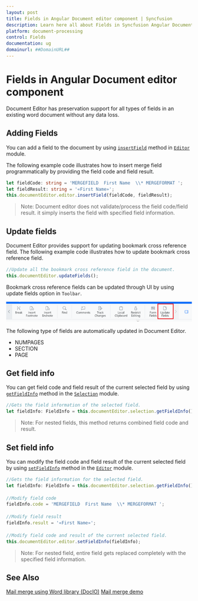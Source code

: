 ```yaml
---
layout: post
title: Fields in Angular Document editor component | Syncfusion
description: Learn here all about Fields in Syncfusion Angular Document editor component of Syncfusion Essential JS 2 and more.
platform: document-processing
control: Fields 
documentation: ug
domainurl: ##DomainURL##
---
```


# Fields in Angular Document editor component

Document Editor has preservation support for all types of fields in an existing word document without any data loss.

## Adding Fields

You can add a field to the document by using [`insertField`](https://ej2.syncfusion.com/angular/documentation/api/document-editor/editor/#insertfield) method in [`Editor`](https://ej2.syncfusion.com/angular/documentation/api/document-editor/editor/) module.

The following example code illustrates how to insert merge field programmatically by providing the field code and field result.

```typescript
let fieldCode: string = 'MERGEFIELD  First Name  \\* MERGEFORMAT ';
let fieldResult: string = '«First Name»';
this.documentEditor.editor.insertField(fieldCode, fieldResult);
```

>Note: Document editor does not validate/process the field code/field result. it simply inserts the field with specified field information.

## Update fields

Document Editor provides support for updating bookmark cross reference field. The following example code illustrates how to update bookmark cross reference field.

```typescript
//Update all the bookmark cross reference field in the document.
this.documentEditor.updateFields();
```

Bookmark cross reference fields can be updated through UI by using update fields option in `Toolbar`.

![Update bookmark cross reference field.](images/updatefields.png)

The following type of fields are automatically updated in Document Editor.

* NUMPAGES
* SECTION
* PAGE

## Get field info

You can get field code and field result of the current selected field by using [`getFieldInfo`](https://ej2.syncfusion.com/angular/documentation/api/document-editor/selection/#getfieldinfo) method in the [`Selection`](https://ej2.syncfusion.com/angular/documentation/api/document-editor/selection/) module.

```typescript
//Gets the field information of the selected field.
let fieldInfo: FieldInfo = this.documentEditor.selection.getFieldInfo();
```

>Note: For nested fields, this method returns combined field code and result.

## Set field info

You can modify the field code and field result of the current selected field by using [`setFieldInfo`](https://ej2.syncfusion.com/angular/documentation/api/document-editor/editor/#setfieldinfo) method in the [`Editor`](https://ej2.syncfusion.com/angular/documentation/api/document-editor/editor/) module.

```typescript
//Gets the field information for the selected field.
let fieldInfo: FieldInfo = this.documentEditor.selection.getFieldInfo();

//Modify field code
fieldInfo.code = 'MERGEFIELD  First Name  \\* MERGEFORMAT ';

//Modify field result
fieldInfo.result = '«First Name»';

//Modify field code and result of the current selected field.
this.documentEditor.editor.setFieldInfo(fieldInfo);
```

>Note: For nested field, entire field gets replaced completely with the specified field information.

## See Also

[Mail merge using Word library (DocIO)](https://help.syncfusion.com/file-formats/docio/working-with-mail-merge)
[Mail merge demo](https://github.com/SyncfusionExamples/EJ2-DocumentEditor-WebServices)